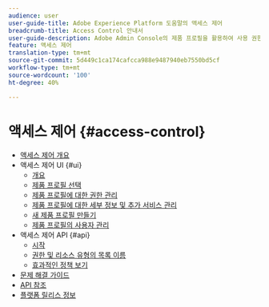 ```yaml
---
audience: user
user-guide-title: Adobe Experience Platform 도움말의 액세스 제어
breadcrumb-title: Access Control 안내서
user-guide-description: Adobe Admin Console의 제품 프로필을 활용하여 사용 권한 및 샌드박스를 사용자와 연결합니다.
feature: 액세스 제어
translation-type: tm+mt
source-git-commit: 5d449c1ca174cafcca988e9487940eb7550bd5cf
workflow-type: tm+mt
source-wordcount: '100'
ht-degree: 40%

---
```



# 액세스 제어 {#access-control}

* [액세스 제어 개요](home.md)
* 액세스 제어 UI {#ui}
   * [개요](ui/overview.md)
   * [제품 프로필 선택](ui/browse.md)
   * [제품 프로필에 대한 권한 관리](ui/permissions.md)
   * [제품 프로필에 대한 세부 정보 및 추가 서비스 관리](ui/details-and-services.md)
   * [새 제품 프로필 만들기](ui/create-profile.md)
   * [제품 프로필의 사용자 관리](ui/users.md)
* 액세스 제어 API {#api}
   * [시작](api/getting-started.md)
   * [권한 및 리소스 유형의 목록 이름](api/permissions-and-resource-types.md)
   * [효과적인 정책 보기](api/effective-policies.md)
* [문제 해결 가이드](troubleshooting-guide.md)
* [API 참조](https://www.adobe.io/apis/experienceplatform/home/api-reference.html#!acpdr/swagger-specs/access-control.yaml)
* [플랫폼 릴리스 정보](https://www.adobe.com/go/platform-release-notes-en)